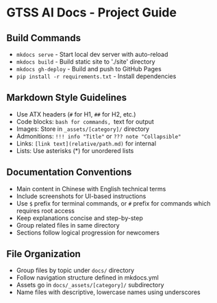 # GTSS AI Docs - Project Guide

## Build Commands
- `mkdocs serve` - Start local dev server with auto-reload
- `mkdocs build` - Build static site to './site' directory
- `mkdocs gh-deploy` - Build and push to GitHub Pages
- `pip install -r requirements.txt` - Install dependencies

## Markdown Style Guidelines
- Use ATX headers (`#` for H1, `##` for H2, etc.)
- Code blocks: ```bash for commands, ```text for output
- Images: Store in `_assets/[category]/` directory
- Admonitions: `!!! info "Title"` or `??? note "Collapsible"`
- Links: `[link text](relative/path.md)` for internal
- Lists: Use asterisks (*) for unordered lists

## Documentation Conventions
- Main content in Chinese with English technical terms
- Include screenshots for UI-based instructions
- Use `$` prefix for terminal commands, or `#` prefix for commands which requires root access
- Keep explanations concise and step-by-step
- Group related files in same directory
- Sections follow logical progression for newcomers

## File Organization
- Group files by topic under `docs/` directory
- Follow navigation structure defined in mkdocs.yml
- Assets go in `docs/_assets/[category]/` subdirectory
- Name files with descriptive, lowercase names using underscores